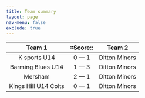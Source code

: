 ```yaml
---
title: Team summary
layout: page
nav-menu: false
exclude: true
---
```




|        Team 1        |  ::Score::  |    Team 2     |
|:--------------------:|:-----------:|:-------------:|
|     K sports U14     | 0 &mdash; 1 | Ditton Minors |
|  Barming Blues U14   | 1 &mdash; 3 | Ditton Minors |
|       Mersham        | 2 &mdash; 1 | Ditton Minors |
| Kings Hill U14 Colts | 0 &mdash; 1 | Ditton Minors |

 <br /><br /><br />